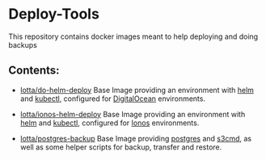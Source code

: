 # Deploy-Tools

This repository contains docker images meant to help deploying and doing backups

## Contents:

- [lotta/do-helm-deploy](./do-helm-deploy)
Base Image providing an environment with [helm](https://helm.sh/) and [kubectl](https://kubernetes.io/docs/reference/kubectl/overview/), configured for [DigitalOcean](https://digitalocean.com/) environments.

- [lotta/ionos-helm-deploy](./ionos-helm-deploy)
Base Image providing an environment with [helm](https://helm.sh/) and [kubectl](https://kubernetes.io/docs/reference/kubectl/overview/), configured for [Ionos](https://ionos.de/) environments.

- [lotta/postgres-backup](./ionos-helm-deploy)
Base Image providing [postgres](https://www.postgresql.org/docs/) and [s3cmd](https://github.com/s3tools/s3cmd), as well as some helper scripts for backup, transfer and restore.
